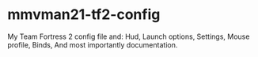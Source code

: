 # mmvman21-tf2-config
My Team Fortress 2 config file and: Hud, Launch options, Settings, Mouse profile, Binds, And most importantly documentation.
